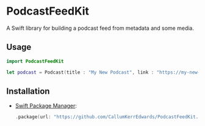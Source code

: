 # PodcastFeedKit
A Swift library for building a podcast feed from metadata and some media.

## Usage

```swift  
import PodcastFeedKit

let podcast = Podcast(title : "My New Podcast", link : "https://my-new-podcast.dummy/feed.rss")
```

## Installation

- [Swift Package Manager](https://swift.org/package-manager/):

	```swift
    .package(url: "https://github.com/CallumKerrEdwards/PodcastFeedKit.git", from: "0.0.1")
	```
